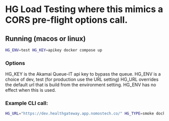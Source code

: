 # HG Load Testing where this mimics a CORS pre-flight options call.

## Running (macos or linux)

```bash
HG_ENV=test HG_KEY=apikey docker compose up
```

### Options

HG_KEY is the Akamai Queue-IT api key to bypass the queue.
HG_ENV is a choice of dev, test   (for production use the URL setting)
HG_URL overrides the default url that is build from the environment setting. HG_ENV has no effect when this is used.

### Example CLI call:
```bash
HG_URL="https://dev.healthgateway.app.nomostech.co/" HG_TYPE=smoke docker compose up
```